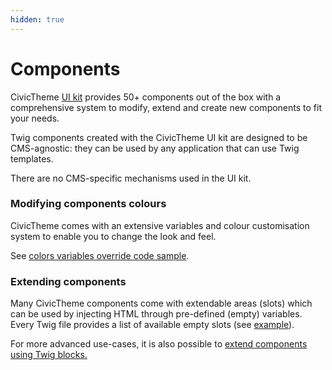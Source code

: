 ```yaml
---
hidden: true
---
```


# Components

CivicTheme [UI kit](https://uikit.civictheme.io/) provides 50+ components out of the box with a comprehensive system to modify, extend and create new components to fit your needs.

Twig components created with the CivicTheme UI kit are designed to be CMS-agnostic: they can be used by any application that can use Twig templates.

There are no CMS-specific mechanisms used in the UI kit.

### Modifying components colours

CivicTheme comes with an extensive variables and colour customisation system to enable you to change the look and feel.

See [colors variables override code sample](https://github.com/civictheme/uikit/blob/main/components/variables.base.scss).

### Extending components

Many CivicTheme components come with extendable areas (slots) which can be used by injecting HTML through pre-defined (empty) variables. Every Twig file provides a list of available empty slots (see [example](https://github.com/civictheme/uikit/blob/main/components/02-molecules/promo-card/promo-card.twig)).

For more advanced use-cases, it is also possible to [extend components using Twig blocks.](https://github.com/civictheme/monorepo-drupal/blob/develop/web/themes/contrib/civictheme/civictheme_starter_kit/components/02-molecules/navigation-card/navigation-card.twig)

###
